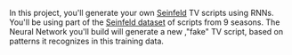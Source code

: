 In this project, you'll generate your own [Seinfeld](https://en.wikipedia.org/wiki/Seinfeld) TV scripts using RNNs. You'll be using part of the [Seinfeld dataset](https://www.kaggle.com/thec03u5/seinfeld-chronicles#scripts.csv) of scripts from 9 seasons. The Neural Network you'll build will generate a new ,"fake" TV script, based on patterns it recognizes in this training data.
